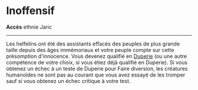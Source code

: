 # Inoffensif

<p><span id="ctl00_MainContent_DetailedOutput"><strong>Accès</strong> ethnie Jaric<br></span></p>
<hr>
<p>Les helfelins ont été des assistants effacés des peuples de plus grande taille depuis des âges immémoriaux et votre peuple compte sur cette présomption d'innocence. Vous devenez qualifié en <a href="https://2e.aonprd.com/Skills.aspx?ID=5">Duperie</a> (ou une autre compétence de votre choix, si vous étiez déjà qualifié en Duperie). Si vous obtenez un échec à un teste de Duperie pour Faire diversion, les créatures humanoïdes ne sont pas au courant que vous avez essayé de les tromper sauf si vous obtenez un échec critique à votre test.&nbsp;</p>